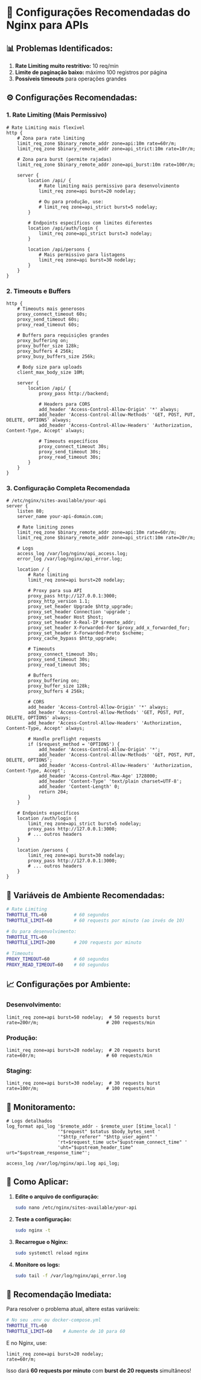 # 🚀 Configurações Recomendadas do Nginx para APIs

## 📊 **Problemas Identificados:**

1. **Rate Limiting muito restritivo:** 10 req/min
2. **Limite de paginação baixo:** máximo 100 registros por página
3. **Possíveis timeouts** para operações grandes

## ⚙️ **Configurações Recomendadas:**

### 1. **Rate Limiting (Mais Permissivo)**

```nginx
# Rate Limiting mais flexível
http {
    # Zona para rate limiting
    limit_req_zone $binary_remote_addr zone=api:10m rate=60r/m;
    limit_req_zone $binary_remote_addr zone=api_strict:10m rate=10r/m;
    
    # Zona para burst (permite rajadas)
    limit_req_zone $binary_remote_addr zone=api_burst:10m rate=100r/m;
    
    server {
        location /api/ {
            # Rate limiting mais permissivo para desenvolvimento
            limit_req zone=api burst=20 nodelay;
            
            # Ou para produção, use:
            # limit_req zone=api_strict burst=5 nodelay;
        }
        
        # Endpoints específicos com limites diferentes
        location /api/auth/login {
            limit_req zone=api_strict burst=3 nodelay;
        }
        
        location /api/persons {
            # Mais permissivo para listagens
            limit_req zone=api burst=30 nodelay;
        }
    }
}
```

### 2. **Timeouts e Buffers**

```nginx
http {
    # Timeouts mais generosos
    proxy_connect_timeout 60s;
    proxy_send_timeout 60s;
    proxy_read_timeout 60s;
    
    # Buffers para requisições grandes
    proxy_buffering on;
    proxy_buffer_size 128k;
    proxy_buffers 4 256k;
    proxy_busy_buffers_size 256k;
    
    # Body size para uploads
    client_max_body_size 10M;
    
    server {
        location /api/ {
            proxy_pass http://backend;
            
            # Headers para CORS
            add_header 'Access-Control-Allow-Origin' '*' always;
            add_header 'Access-Control-Allow-Methods' 'GET, POST, PUT, DELETE, OPTIONS' always;
            add_header 'Access-Control-Allow-Headers' 'Authorization, Content-Type, Accept' always;
            
            # Timeouts específicos
            proxy_connect_timeout 30s;
            proxy_send_timeout 30s;
            proxy_read_timeout 30s;
        }
    }
}
```

### 3. **Configuração Completa Recomendada**

```nginx
# /etc/nginx/sites-available/your-api
server {
    listen 80;
    server_name your-api-domain.com;
    
    # Rate limiting zones
    limit_req_zone $binary_remote_addr zone=api:10m rate=60r/m;
    limit_req_zone $binary_remote_addr zone=api_strict:10m rate=20r/m;
    
    # Logs
    access_log /var/log/nginx/api_access.log;
    error_log /var/log/nginx/api_error.log;
    
    location / {
        # Rate limiting
        limit_req zone=api burst=20 nodelay;
        
        # Proxy para sua API
        proxy_pass http://127.0.0.1:3000;
        proxy_http_version 1.1;
        proxy_set_header Upgrade $http_upgrade;
        proxy_set_header Connection 'upgrade';
        proxy_set_header Host $host;
        proxy_set_header X-Real-IP $remote_addr;
        proxy_set_header X-Forwarded-For $proxy_add_x_forwarded_for;
        proxy_set_header X-Forwarded-Proto $scheme;
        proxy_cache_bypass $http_upgrade;
        
        # Timeouts
        proxy_connect_timeout 30s;
        proxy_send_timeout 30s;
        proxy_read_timeout 30s;
        
        # Buffers
        proxy_buffering on;
        proxy_buffer_size 128k;
        proxy_buffers 4 256k;
        
        # CORS
        add_header 'Access-Control-Allow-Origin' '*' always;
        add_header 'Access-Control-Allow-Methods' 'GET, POST, PUT, DELETE, OPTIONS' always;
        add_header 'Access-Control-Allow-Headers' 'Authorization, Content-Type, Accept' always;
        
        # Handle preflight requests
        if ($request_method = 'OPTIONS') {
            add_header 'Access-Control-Allow-Origin' '*';
            add_header 'Access-Control-Allow-Methods' 'GET, POST, PUT, DELETE, OPTIONS';
            add_header 'Access-Control-Allow-Headers' 'Authorization, Content-Type, Accept';
            add_header 'Access-Control-Max-Age' 1728000;
            add_header 'Content-Type' 'text/plain charset=UTF-8';
            add_header 'Content-Length' 0;
            return 204;
        }
    }
    
    # Endpoints específicos
    location /auth/login {
        limit_req zone=api_strict burst=5 nodelay;
        proxy_pass http://127.0.0.1:3000;
        # ... outros headers
    }
    
    location /persons {
        limit_req zone=api burst=30 nodelay;
        proxy_pass http://127.0.0.1:3000;
        # ... outros headers
    }
}
```

## 🔧 **Variáveis de Ambiente Recomendadas:**

```bash
# Rate Limiting
THROTTLE_TTL=60          # 60 segundos
THROTTLE_LIMIT=60        # 60 requests por minuto (ao invés de 10)

# Ou para desenvolvimento:
THROTTLE_TTL=60
THROTTLE_LIMIT=200       # 200 requests por minuto

# Timeouts
PROXY_TIMEOUT=60         # 60 segundos
PROXY_READ_TIMEOUT=60    # 60 segundos
```

## 📈 **Configurações por Ambiente:**

### **Desenvolvimento:**
```nginx
limit_req zone=api burst=50 nodelay;  # 50 requests burst
rate=200r/m;                         # 200 requests/min
```

### **Produção:**
```nginx
limit_req zone=api burst=20 nodelay;  # 20 requests burst
rate=60r/m;                          # 60 requests/min
```

### **Staging:**
```nginx
limit_req zone=api burst=30 nodelay;  # 30 requests burst
rate=100r/m;                         # 100 requests/min
```

## 🚨 **Monitoramento:**

```nginx
# Logs detalhados
log_format api_log '$remote_addr - $remote_user [$time_local] '
                   '"$request" $status $body_bytes_sent '
                   '"$http_referer" "$http_user_agent" '
                   'rt=$request_time uct="$upstream_connect_time" '
                   'uht="$upstream_header_time" urt="$upstream_response_time"';

access_log /var/log/nginx/api.log api_log;
```

## 🔄 **Como Aplicar:**

1. **Edite o arquivo de configuração:**
   ```bash
   sudo nano /etc/nginx/sites-available/your-api
   ```

2. **Teste a configuração:**
   ```bash
   sudo nginx -t
   ```

3. **Recarregue o Nginx:**
   ```bash
   sudo systemctl reload nginx
   ```

4. **Monitore os logs:**
   ```bash
   sudo tail -f /var/log/nginx/api_error.log
   ```

## 🎯 **Recomendação Imediata:**

Para resolver o problema atual, altere estas variáveis:

```bash
# No seu .env ou docker-compose.yml
THROTTLE_TTL=60
THROTTLE_LIMIT=60    # Aumente de 10 para 60
```

E no Nginx, use:
```nginx
limit_req zone=api burst=20 nodelay;
rate=60r/m;
```

Isso dará **60 requests por minuto** com **burst de 20 requests** simultâneos!

